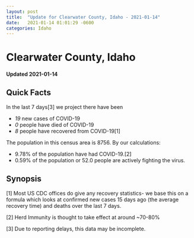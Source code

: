 ```yaml
---
layout: post
title:  "Update for Clearwater County, Idaho - 2021-01-14"
date:   2021-01-14 01:01:29 -0600
categories: Idaho
---
```


# Clearwater County, Idaho
#### Updated 2021-01-14

## Quick Facts

In the last 7 days[3] we project there have been
- *19* new cases of COVID-19
- *0* people have died of COVID-19
- *8* people have recovered from COVID-19[1]

The population in this census area is 8756. By our calculations:
- 9.78% of the population have had COVID-19.[2]
- 0.59% of the population or 52.0 people are actively fighting the virus.

## Synopsis




[1] Most US CDC offices do give any recovery statistics- we base this on a formula which looks at confirmed new cases
15 days ago (the average recovery time) and deaths over the last 7 days.

[2] Herd Immunity is thought to take effect at around ~70-80%

[3] Due to reporting delays, this data may be incomplete.
 
    